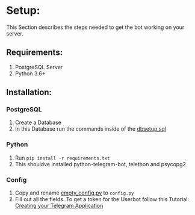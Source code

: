 # Setup:
This Section  describes the steps needed to get the bot working on your server.
## Requirements:
1. PostgreSQL Server
2. Python 3.6+

## Installation:
### PostgreSQL
1. Create a Database
2. In this Database run the commands inside of the [dbsetup.sql](../blob/master/sourukorekuta/dbsetup.sql)
### Python
1. Run `pip install -r requirements.txt`
2. This shouldve installed python-telegram-bot, telethon and psycopg2
### Config
1. Copy and rename [empty_config.py](../blob/master/sourukorekuta/empty_config.py) to `config.py`
2. Fill out all the fields. To get a token for the Userbot follow this Tutorial: [Creating your Telegram Application](https://core.telegram.org/api/obtaining_api_id)
